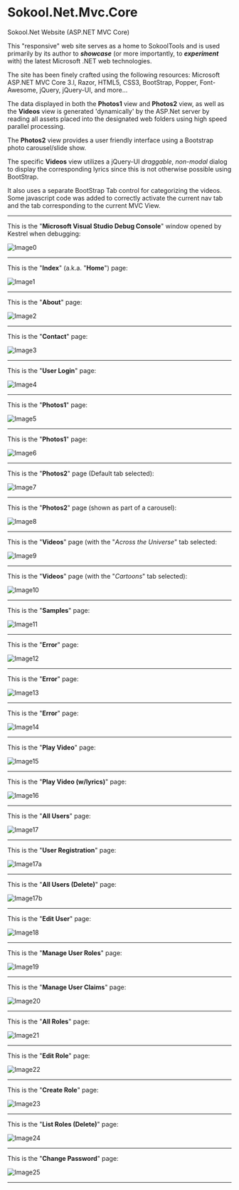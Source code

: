 <link href="markdown.css" rel="stylesheet"/>

# Sokool.Net.Mvc.Core
Sokool.Net Website (ASP.NET MVC Core)

This "responsive" web site serves as a home to SokoolTools and is used primarily by its author to <i><b>showcase</b></i> (or more importantly, to <i><b>experiment</b></i> with) the latest Microsoft .NET web technologies.

The site has been finely crafted using the following resources: Microsoft ASP.NET MVC Core 3.l, Razor, HTML5, CSS3, BootStrap, Popper, Font-Awesome, jQuery, jQuery-UI, and more...

The data displayed in both the <b>Photos1</b> view and <b>Photos2</b> view,	as well as the <b>Videos</b> view is generated 'dynamically' by the ASP.Net server by reading all assets placed into the designated web folders using high speed parallel processing.

The <b>Photos2</b> view provides a user friendly interface using a Bootstrap photo carousel/slide show.

The specific <b>Videos</b> view utilizes a jQuery-UI <i>draggable</i>, <i>non-modal</i> dialog to display the corresponding lyrics since this is not otherwise possible using BootStrap.

It also uses a separate BootStrap Tab control for categorizing the videos. Some javascript code was added to correctly activate the current nav tab and the tab corresponding to the current MVC View.

<hr/>

This is the "<b>Microsoft Visual Studio Debug Console</b>" window opened by Kestrel when debugging:

![Image0](Images/Image0.png "Views/Console Window")

<hr/>

This is the "<b>Index</b>" (a.k.a. "<b>Home</b>") page:

![Image1](Images/Image1.png "Views/Home/Index")

<hr/>

This is the "<b>About</b>" page:

![Image2](Images/Image2.png "Views/Home/About")

<hr/>

This is the "<b>Contact</b>" page:

![Image3](Images/Image3.png "Views/Home/Contact")

<hr/>

This is the "<b>User Login</b>" page:

![Image4](Images/Image4.png "Views/Account/Login")

<hr/>

This is the "<b>Photos1</b>" page:

![Image5](Images/Image5.png "Views/Photos/Photos1")

<hr/>

This is the "<b>Photos1</b>" page:

![Image6](Images/Image6.png "Views/Photos/Photos1 view (Default tab selected)")

<hr/>

This is the "<b>Photos2</b>" page (Default tab selected):

![Image7](Images/Image7.png "Views/Assets/Photos/Default")

<hr/>

This is the "<b>Photos2</b>" page (shown as part of a carousel):

![Image8](Images/Image8.png "Assets/Photos/Default/Image1.jpg")

<hr/>

This is the "<b>Videos</b>" page (with the "<i>Across the Universe</i>" tab selected:

![Image9](Images/Image9.png "Views/Videos view ('Across the Universe' tab selected)")

<hr/>

This is the "<b>Videos</b>" page (with the "<i>Cartoons</i>" tab selected):

![Image10](Images/Image10.png "Views/Videos view ('Cartoons' tab selected)")

<hr/>

This is the "<b>Samples</b>" page:

![Image11](Images/Image11.png "Views/Samples/Sample1")

<hr/>

This is the "<b>Error</b>" page:

![Image12](Images/Image12.png "Views/Shared/Error")

<hr/>

This is the "<b>Error</b>" page:

![Image13](Images/Image13.png "Views/Shared/Error")

<hr/>

This is the "<b>Error</b>" page:

![Image14](Images/Image14.png "Views/Shared/Error")

<hr/>

This is the "<b>Play Video</b>" page:

![Image15](Images/Image15.png "Views/Videos/Show")

<hr/>

This is the "<b>Play Video (w/lyrics)</b>" page:

![Image16](Images/Image16.png "Views/Videos/Show")

<hr/>

This is the "<b>All Users</b>" page:

![Image17](Images/Image17.png "Views/Administration/ListUsers")

<hr/>

This is the "<b>User Registration</b>" page:

![Image17a](Images/Image17a.png "Views/Administration/Register")

<hr/>

This is the "<b>All Users (Delete)</b>" page:

![Image17b](Images/Image17b.png "Views/Administration/ListUsers")

<hr/>

This is the "<b>Edit User</b>" page:

![Image18](Images/Image18.png "Views/Views/Administration/EditUser")

<hr/>

This is the "<b>Manage User Roles</b>" page:

![Image19](Images/Image19.png "Views/Administration/ManageUserRoles")

<hr/>

This is the "<b>Manage User Claims</b>" page:

![Image20](Images/Image20.png "Views/Administration/ManageUserClaims")

<hr/>

This is the "<b>All Roles</b>" page:

![Image21](Images/Image21.png "Views/Administration/ListRoles")

<hr/>

This is the "<b>Edit Role</b>" page:

![Image22](Images/Image22.png "Views/Administration/EditRole")

<hr/>

This is the "<b>Create Role</b>" page:

![Image23](Images/Image23.png "Views/Administration/CreateRole")

<hr/>

This is the "<b>List Roles (Delete)</b>" page:

![Image24](Images/Image24.png "Views/Administration/ListRoles")

<hr/>

This is the "<b>Change Password</b>" page:

![Image25](Images/Image25.png "Views/Account/ChangePassword")

<hr/>


